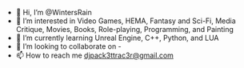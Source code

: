 - 👋 Hi, I’m @WintersRain
- 👀 I’m interested in Video Games, HEMA, Fantasy and Sci-Fi, Media Critique, Movies, Books, Role-playing, Programming, and Painting
- 🌱 I’m currently learning Unreal Engine, C++, Python, and LUA
- 💞️ I’m looking to collaborate on -
- 📫 How to reach me djpack3ttrac3r@gmail.com

<!---
WintersRain/WintersRain is a ✨ special ✨ repository because its `README.md` (this file) appears on your GitHub profile.
You can click the Preview link to take a look at your changes.
--->
